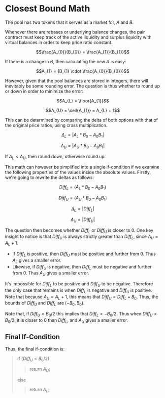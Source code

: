 # Closest Bound Math

The pool has two tokens that it serves as a market for, $A$ and $B$.

Whenever there are rebases or underlying balance changes, the pair contract must keep track of the active liquidity and surplus liquidity with virtual balances in order to keep price ratio constant.

```math
\frac{A_{0}}{B_{0}} = \frac{A_{1}}{B_{1}}
``` 

If there is a change in $B$, then calculating the new $A$ is easy:

```math
A_{1} = {B_{1} \cdot \frac{A_{0}}{B_{0}}}
``` 

However, given that the pool balances are stored in integers, there will inevitably be some rounding error.
The question is thus whether to round up or down in order to minimize the error:

```math
A_{L} = \floor{A_{1}}
``` 
```math
A_{U} = \ceil{A_{1}} = A_{L} + 1
``` 

This can be determined by comparing the delta of both options with that of the original price ratios, using cross multiplication.

```math
\Delta_{L} = \left| A_{L}*B_{0} - A_{0}B_{1} \right|
```
```math
\Delta_{U} = \left| A_{U}*B_{0} - A_{0}B_{1} \right|
```

If $\Delta_{L} < \Delta_{U}$, then round down, otherwise round up.

This math can however be simplified into a single if-condition if we examine the following properties of the values inside the absolute values.
Firstly, we're going to rewrite the deltas as follows:

```math
Diff_{L} = (A_{L}*B_{0} - A_{0}B_{1})
```
```math
Diff_{U} = (A_{U}*B_{0} - A_{0}B_{1})
```
```math
\Delta_{L} = \left| Diff_{L} \right|
```
```math
\Delta_{U} = \left| Diff_{U} \right|
```

The question then becomes whether $Diff_{L}$ or $Diff_{U}$ is closer to 0. 
One key insight to notice is that $Diff_{U}$ is always strictly greater than $Diff_{L}$, since $A_{U} = A_{L} + 1$.
 
- If $Diff_{L}$ is positive, then $Diff_{U}$ must be positive and further from 0. Thus $A_{L}$ gives a smaller error.
- Likewise, if $Diff_{U}$ is negative, then $Diff_{L}$ must be negative and further from 0. Thus $A_{U}$ gives a smaller error.

It's impossible for $Diff_{L}$ to be positive and $Diff_{U}$ to be negative.
Therefore the only case that remains is when $Diff_{L}$ is negative and $Diff_{U}$ is positive.
Note that because $A_{U} = A_{L} + 1$, this means that $Diff_{U} = Diff_{L} + B_{0}$.
Thus, the bounds of $Diff_{U}$ and $Diff_{L}$ are $(-B_{0}, B_{0})$.

Note that, if $Diff_{U} < B_{0}/2$ this implies that $Diff_{L} < -B_{0}/2$. 
Thus when $Diff_{U} < B_{0}/2$, it is closer to 0 than $Diff_{L}$, and $A_{U}$ gives a smaller error.

## Final If-Condition
Thus, the final if-condition is:

>
> if ($Diff_{U} < B_{0}/2$)
>>    return $A_{U}$;
>
> else
>>    return $A_{L}$;